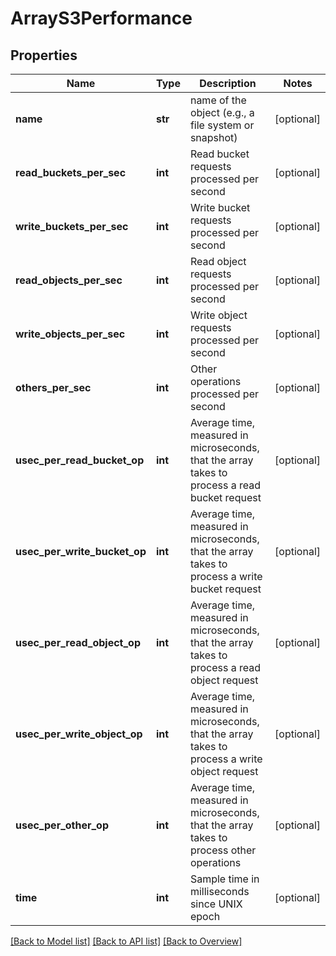 # ArrayS3Performance

## Properties
Name | Type | Description | Notes
------------ | ------------- | ------------- | -------------
**name** | **str** | name of the object (e.g., a file system or snapshot) | [optional] 
**read_buckets_per_sec** | **int** | Read bucket requests processed per second | [optional] 
**write_buckets_per_sec** | **int** | Write bucket requests processed per second | [optional] 
**read_objects_per_sec** | **int** | Read object requests processed per second | [optional] 
**write_objects_per_sec** | **int** | Write object requests processed per second | [optional] 
**others_per_sec** | **int** | Other operations processed per second | [optional] 
**usec_per_read_bucket_op** | **int** | Average time, measured in microseconds, that the array takes to process a read bucket request | [optional] 
**usec_per_write_bucket_op** | **int** | Average time, measured in microseconds, that the array takes to process a write bucket request | [optional] 
**usec_per_read_object_op** | **int** | Average time, measured in microseconds, that the array takes to process a read object request | [optional] 
**usec_per_write_object_op** | **int** | Average time, measured in microseconds, that the array takes to process a write object request | [optional] 
**usec_per_other_op** | **int** | Average time, measured in microseconds, that the array takes to process other operations | [optional] 
**time** | **int** | Sample time in milliseconds since UNIX epoch | [optional] 

[[Back to Model list]](index.md#documentation-for-models) [[Back to API list]](index.md#endpoint-properties) [[Back to Overview]](index.md)


